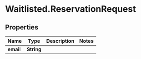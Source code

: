# Waitlisted.ReservationRequest

## Properties
Name | Type | Description | Notes
------------ | ------------- | ------------- | -------------
**email** | **String** |  | 



